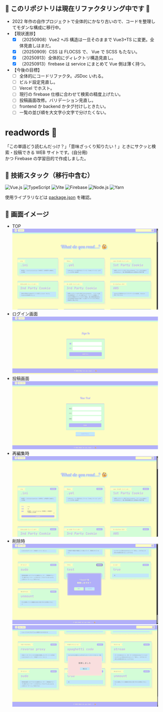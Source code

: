 ## 🚧 このリポジトリは現在リファクタリング中です 🚧

- 2022 年作の自作プロジェクトで全体的にかなり古いので、コードを整理してモダンな構成に移行中。
- 【現状進捗】
  - [x] （20250908）Vue2 +JS 構造は一旦そのままで Vue3+TS に変更。全体見直しはまだ。
  - [x] （20250909）CSS は FLOCSS で、 Vue で SCSS もたない。
  - [x] （20250913）全体的にディレクトリ構造見直し。
  - [x] （20250913）firebase は service にまとめて Vue 側は薄く持つ。
- 【今後の目標】
  - [ ] 全体的にコードリファクタ。JSDoc いれる。
  - [ ] ビルド設定見直し。
  - [ ] Vercel でホスト。
  - [ ] 現行の firebase 仕様に合わせて検索の精度上げたい。
  - [ ] 投稿画面改修。バリデーション見直し。
  - [ ] frontend か backend かタグ付けしときたい。
  - [ ] 一覧の並び順を大文字小文字で分けたくない。

# readwords 🤔

「この単語どう読むんだっけ？」「意味ざっくり知りたい！」ときにサクッと検索・投稿できる WEB サイトです。(自分用)  
かつ Firebase の学習目的で作成しました。

## 🚀 技術スタック（移行中含む）

![Vue.js](https://img.shields.io/badge/Vue.js-3.4.0-35495E?logo=vuedotjs)
![TypeScript](https://img.shields.io/badge/TypeScript-5.9.2-3178C6?logo=typescript)
![Vite](https://img.shields.io/badge/Vite-5.0.0-646CFF?logo=Vite)
![Firebase](https://img.shields.io/badge/Firebase-12.2.1-FFCA28?logo=firebase)
![Node.js](https://img.shields.io/badge/Node.js-22.19.0-339933?logo=node.js)
![Yarn](https://img.shields.io/badge/Yarn-4.9.4-2C8EBB?logo=yarn)

使用ライブラリなどは [package.json](./package.json) を確認。

## 📸 画面イメージ

- TOP
  ![TOP画面](./images/screenshot1.png)
- ログイン画面
  ![ログイン画面](./images/screenshot2.png)
- 投稿画面
  ![投稿画面](./images/screenshot3.png)
- 再編集時
  ![再編集時](./images/screenshot4.png)
- 削除時
  ![削除確認](./images/screenshot5.png)  
  ![削除完了](./images/screenshot6.png)
